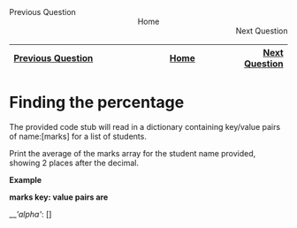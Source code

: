 <div style="width: 100%">
    <div style="text-align: left">Previous Question</div>
    <div style="text-align: center">Home</div>
    <div style="text-align: right">Next Question</div>
</div>

| <div>[Previous Question]() <img width=100/></div> | <div><img width=100/> [Home]() <img width=100/></div> | <div><img width=100/>[Next Question]()</div> |
|:----------------------|:--------:|------------------:|

# Finding the percentage

The provided code stub will read in a dictionary containing key/value pairs of name:[marks] for a list of students.

Print the average of the marks array for the student name provided, showing 2 places after the decimal.

__Example__

__marks key: value pairs are__

___'alpha'_: []
